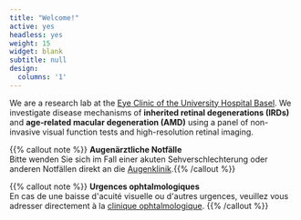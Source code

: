 ```yaml
---
title: "Welcome!"
active: yes
headless: yes
weight: 15
widget: blank
subtitle: null
design:
  columns: '1'
---
```


We are a research lab at the [Eye Clinic of the University Hospital Basel](https://www.unispital-basel.ch/augenklinik). We investigate disease mechanisms of **inherited&nbsp;retinal&nbsp;degenerations&nbsp;(IRDs)** and **age&#8209;related&nbsp;macular&nbsp;degeneration&nbsp;(AMD)** using a panel of non-invasive visual function tests and high-resolution retinal imaging.


{{% callout note %}}
**Augenärztliche Notfälle**\
Bitte wenden Sie sich im Fall einer akuten Sehverschlechterung oder anderen Notfällen direkt an die [Augenklinik](https://www.unispital-basel.ch/ueber-uns/departemente/kopforgane-wirbelsaeulen-und-neuromedizin/kliniken/augenklinik/).{{% /callout %}}

{{% callout note %}}
**Urgences ophtalmologiques**\
En cas de une baisse d'acuité visuelle ou d'autres urgences, veuillez vous adresser directement à la [clinique ophtalmologique](https://www.unispital-basel.ch/fr/ueber-uns/departemente/kopforgane-wirbelsaeulen-und-neuromedizin/kliniken/clinique-de-loeil/).
{{% /callout %}}
